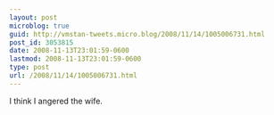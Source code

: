 ```yaml
---
layout: post
microblog: true
guid: http://vmstan-tweets.micro.blog/2008/11/14/1005006731.html
post_id: 3053815
date: 2008-11-13T23:01:59-0600
lastmod: 2008-11-13T23:01:59-0600
type: post
url: /2008/11/14/1005006731.html
---
```

I think I angered the wife.
